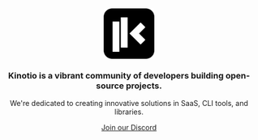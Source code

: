 <div align="center">
<picture align="center" width="360">
    <source media="(prefers-color-scheme: dark)" srcset="/profile/logo/dark.svg">
    <source media="(prefers-color-scheme: light)" srcset="/profile/logo/light.svg">
    <img align="center" width="100" height="100" alt="The Kinotio logo." src="/profile/logo.svg">
</picture>
</div>

<h3 align="center">Kinotio is a vibrant community of developers building open-source projects.</h3>

<p align="center">We're dedicated to creating innovative solutions in SaaS, CLI tools, and libraries.</p>

<div align="center">

[Join our Discord](https://discord.gg/cskvbKQA)

</div>

